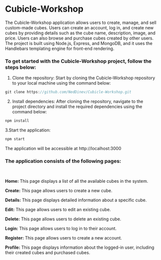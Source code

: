 # Cubicle-Workshop
The Cubicle-Workshop application allows users to create, manage, and sell custom-made cubes. Users can create an account, log in, and create new cubes by providing details such as the cube name, description, image, and price. Users can also browse and purchase cubes created by other users. The project is built using Node.js, Express, and MongoDB, and it uses the Handlebars templating engine for front-end rendering.

### To get started with the Cubicle-Workshop project, follow the steps below:

1. Clone the repository: Start by cloning the Cubicle-Workshop repository to your local machine using the command below:
```js
git clone https://github.com/NedDinev/Cubicle-Workshop.git
```

2. Install dependencies: After cloning the repository, navigate to the project directory and install the required dependencies using the command below:
```js
npm install
```

3.Start the application:
```js
npm start
```
The application will be accessible at http://localhost:3000




### The application consists of the following pages:
<br/>

**Home:** This page displays a list of all the available cubes in the system.
<br/>

**Create:** This page allows users to create a new cube.
<br/>

**Details:** This page displays detailed information about a specific cube.
<br/>

**Edit:** This page allows users to edit an existing cube.
<br/>

**Delete:** This page allows users to delete an existing cube.
<br/>

**Login:** This page allows users to log in to their account.
<br/>

**Register:** This page allows users to create a new account.
<br/>

**Profile:** This page displays information about the logged-in user, including their created cubes and purchased cubes.
